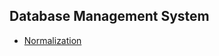 ## Database Management System

- [Normalization](https://www.guru99.com/database-normalization.html)
